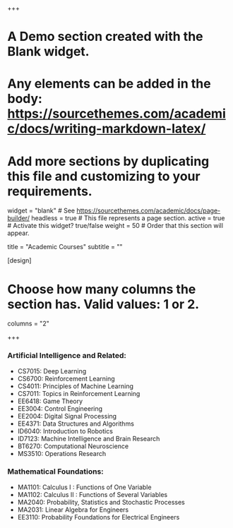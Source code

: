 +++
# A Demo section created with the Blank widget.
# Any elements can be added in the body: https://sourcethemes.com/academic/docs/writing-markdown-latex/
# Add more sections by duplicating this file and customizing to your requirements.

widget = "blank"  # See https://sourcethemes.com/academic/docs/page-builder/
headless = true  # This file represents a page section.
active = true  # Activate this widget? true/false
weight = 50  # Order that this section will appear.

title = "Academic Courses"
subtitle = ""


[design]
  # Choose how many columns the section has. Valid values: 1 or 2.
  columns = "2"

+++
### Artificial Intelligence and Related: 
  - CS7015: Deep Learning
  - CS6700: Reinforcement Learning
  - CS4011: Principles of Machine Learning
  - CS7011: Topics in Reinforcement Learning
  - EE6418: Game Theory
  - EE3004: Control Engineering
  - EE2004: Digital Signal Processing
  - EE4371: Data Structures and Algorithms
  - ID6040: Introduction to Robotics
  - ID7123: Machine Intelligence and Brain Research
  - BT6270: Computational Neuroscience
  - MS3510: Operations Research

### Mathematical Foundations:
  - MA1101: Calculus I : Functions of One Variable
  - MA1102: Calculus II : Functions of Several Variables
  - MA2040: Probability, Statistics and Stochastic Processes
  - MA2031: Linear Algebra for Engineers
  - EE3110: Probability Foundations for Electrical Engineers
